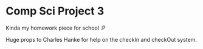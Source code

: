 # Comp Sci Project 3
Kinda my homework piece for school :P

Huge props to Charles Hanke for help on the checkIn and checkOut system.
